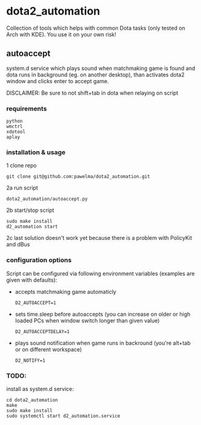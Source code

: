 # dota2_automation

Collection of tools which helps with common Dota tasks (only tested on Arch with KDE).
You use it on your own risk!

## autoaccept

system.d service which plays sound when matchmaking game is found and dota runs in background
(eg. on another desktop), than activates dota2 window and clicks enter to accept game.

DISCLAIMER: Be sure to not shift+tab in dota when relaying on script

### requirements

    python
    wmctrl
    xdotool
    aplay

### installation & usage

1 clone repo

    git clone git@github.com:pawelma/dota2_automation.git

2a run script

    dota2_automation/autoaccept.py

2b start/stop script

    sudo make install
    d2_automation start

2c
last solution doesn't work yet because there is a problem with PolicyKit and dBus

### configuration options

Script can be configured via following environment variables (examples are given with defaults):

* accepts matchmaking game automaticly

      D2_AUTOACCEPT=1

* sets time.sleep before autoaccepts (you can increase on older or high loaded PCs when window switch longer than given value)

      D2_AUTOACCEPTDELAY=1

* plays sound notification when game runs in backround (you're alt+tab or on different workspace)

      D2_NOTIFY=1

### TODO:

install as system.d service:

    cd dota2_automation
    make
    sudo make install
    sudo systemctl start d2_automation.service

